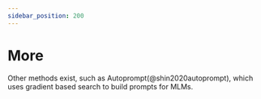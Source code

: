 ```yaml
---
sidebar_position: 200
---
```


# More

Other methods exist, such as Autoprompt(@shin2020autoprompt), which uses gradient based search to build prompts for MLMs.